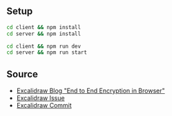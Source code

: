 ## Setup

```bash
cd client && npm install
cd server && npm install
```

```bash
cd client && npm run dev
cd server && npm run start
```

## Source

- [Excalidraw Blog "End to End Encryption in Browser"](https://plus.excalidraw.com/blog/end-to-end-encryption)
- [Excalidraw Issue](https://github.com/excalidraw/excalidraw/issues/610)
- [Excalidraw Commit](https://github.com/excalidraw/excalidraw/pull/642/files)
